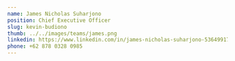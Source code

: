 ```yaml
---
name: James Nicholas Suharjono
position: Chief Executive Officer
slug: kevin-budiono
thumb: ../../images/teams/james.png
linkedin: https://www.linkedin.com/in/james-nicholas-suharjono-536499170/
phone: +62 878 0328 0985
---
```

